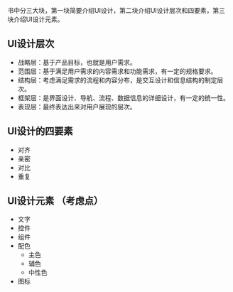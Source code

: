 书中分三大块，第一块简要介绍UI设计，第二块介绍UI设计层次和四要素，第三块介绍UI设计元素。

## UI设计层次

- 战略层：基于产品目标，也就是用户需求。
- 范围层：基于满足用户需求的内容需求和功能需求，有一定的规格要求。
- 结构层：考虑满足需求的流程和内容分布，是交互设计和信息结构的制定层次。
- 框架层：是界面设计、导航、流程、数据信息的详细设计，有一定的统一性。
- 表现层：最终表达出来对用户展现的层次。

## UI设计的四要素

- 对齐
- 亲密
- 对比
- 重复

## UI设计元素 （考虑点）

- 文字
- 控件
- 组件
- 配色
  - 主色
  - 辅色
  - 中性色  
- 图标
